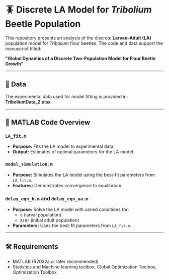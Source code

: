 # 🪳 Discrete LA Model for *Tribolium* Beetle Population

This repository presents an analysis of the discrete **Larvae–Adult (LA)** population model for *Tribolium* flour beetles. The code and data support the manuscript titled:

**"Global Dynamics of a Discrete Two-Population Model for Flour Beetle Growth"**

---

## 📁 Data

The experimental data used for model fitting is provided in:  **TriboliumData_2.xlsx** 

---

## 🧮 MATLAB Code Overview

### `LA_fit.m`
- **Purpose:** Fits the LA model to experimental data.
- **Output:** Estimates of optimal parameters for the LA model.

### `model_simulation.m`
- **Purpose:** Simulates the LA model using the best-fit parameters from `LA_fit.m`.
- **Features:** Demonstrates convergence to equilibrium.

### `delay_eqn_b.m` and `delay_eqn_aa.m`
- **Purpose:** Solve the LA model with varied conditions for:
  - `b` (larval population)
  - `A(0)` (initial adult population)
- **Parameters:** Uses the best-fit parameters from `LA_fit.m`.

---

## 🛠 Requirements

- MATLAB (R2022a or later recommended)
- Statistics and Machine learning toolbox, Global Optimization Toolbox, Optimization Toolbox.


